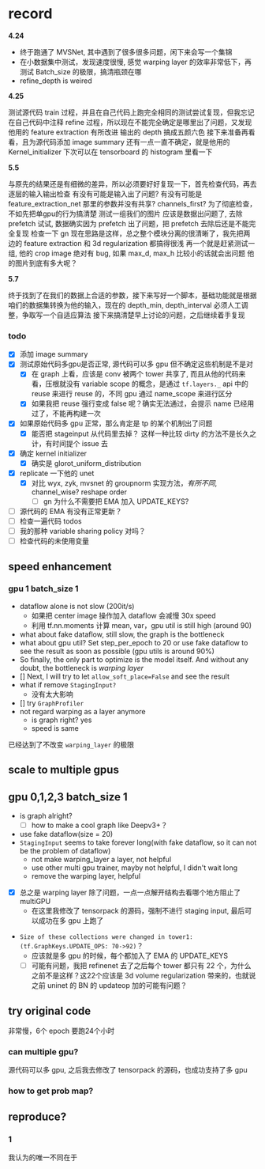 # record

__4.24__

- 终于跑通了 MVSNet, 其中遇到了很多很多问题，闲下来会写一个集锦
- 在小数据集中测试，发现速度很慢, 感觉 warping layer 的效率非常低下，再测试 Batch_size 的极限，搞清瓶颈在哪
- refine_depth is weired

__4.25__

测试源代码 train 过程，并且在自己代码上跑完全相同的测试尝试复现，但我忘记在自己代码中注释 refine 过程，所以现在不能完全确定是哪里出了问题，又发现他用的 feature extraction 有所改进
输出的 depth 搞成五颜六色
接下来准备再看看，且为源代码添加 image summary
还有一点一直不确定，就是他用的 Kernel_initializer 下次可以在 tensorboard 的 histogram 里看一下

__5.5__

与原先的结果还是有细微的差异，所以必须要好好复现一下，首先检查代码，再去逐层的输入输出检查
有没有可能是输入出了问题? 有没有可能是 feature_extraction_net 那里的参数并没有共享? channels_first?
为了彻底检查，不如先把单gpu的行为搞清楚
测试一组我们的图片
应该是数据出问题了, 去除 prefetch 试试, 数据确实因为 prefetch 出了问题，把 prefetch 去除后还是不能完全复现
检查一下 gn
现在思路是这样，总之整个模块分离的很清晰了，我先把两边的 feature extraction 和 3d regularization 都搞得很浅
再一个就是赶紧测试一组, 他的 crop image 绝对有 bug, 如果 max_d, max_h 比较小的话就会出问题
他的图片到底有多大呢？

__5.7__

终于找到了在我们的数据上合适的参数，接下来写好一个脚本，基础功能就是根据咱们的数据集转换为他的输入，现在的 depth_min, depth_interval 必须人工调整，争取写一个自适应算法
接下来搞清楚早上讨论的问题，之后继续着手复现

### todo

- [x] 添加 image summary
- [x] 测试原始代码多gpu是否正常, 源代码可以多 gpu 但不确定这些机制是不是对
  - [x] 在 graph 上看，应该是 conv 被两个 tower 共享了, 而且从他的代码来看，压根就没有 variable scope 的概念，是通过 `tf.layers._` api 中的 reuse 来进行 reuse 的，不同 gpu 通过 name_scope 来进行区分
  - [x] 如果我把 reuse 强行变成 false 呢？确实无法通过，会提示 name 已经用过了，不能再构建一次
- [x] 如果原始代码多 gpu 正常，那么肯定是 tp 的某个机制出了问题
  - [x] 能否把 stageinput 从代码里去掉？ 这样一种比较 dirty 的方法不是长久之计，有时间提个 issue 去
- [x] 确定 kernel initializer
  - [x] 确实是 glorot_uniform_distribution
- [x] replicate 一下他的 unet
  - [x] 对比 wyx, zyk, mvsnet 的 groupnorm 实现方法，_有所不同_, channel_wise? reshape order
    - [ ] gn 为什么不需要把 EMA 加入 UPDATE_KEYS?
- [ ] 源代码的 EMA 有没有正常更新？
- [ ] 检查一遍代码 todos
- [ ] 我的那种 variable sharing policy 对吗？
- [ ] 检查代码的未使用变量

## speed enhancement

### gpu 1 batch_size 1

- dataflow alone is not slow (200it/s)
  - 如果把 center image 操作加入 dataflow 会减慢 30x speed
  - 利用 tf.nn.moments 计算 mean, var，gpu util is still high (around 90)
- what about fake dataflow, still slow, the graph is the bottleneck
- what about gpu util? Set step_per_epoch to 20 or use fake dataflow to see the result as soon as possible (gpu utils is around 90%)
- So finally, the only part to optimize is the model itself. And without any doubt, the bottleneck is _warping layer_
- [] Next, I will try to let `allow_soft_place=False` and see the result
- what if remove `StagingInput?`
  - 没有太大影响
- [] try `GraphProfiler`
- not regard warping as a layer anymore
  - is graph right? yes
  - speed is same

已经达到了不改变 `warping_layer` 的极限

## scale to multiple gpus

## gpu 0,1,2,3 batch_size 1

- is graph alright?
  - [ ] how to make a cool graph like Deepv3+？
- use fake dataflow(size = 20)
- `StagingInput` seems to take forever long(with fake dataflow, so it can not be the problem of dataflow)
  - not make warping_layer a layer, not helpful
  - use other multi gpu trainer, mayby not helpful, I didn't wait long
  - remove the warping layer, helpful
- [x] 总之是 warping layer 除了问题，一点一点解开结构去看哪个地方阻止了 multiGPU
  - 在这里我修改了 tensorpack 的源码，强制不进行 staging input, 最后可以成功在多 gpu 上跑了
- `Size of these collections were changed in tower1: (tf.GraphKeys.UPDATE_OPS: 70->92)`？
  - 应该就是多 gpu 的时候，每个都加入了 EMA 的 UPDATE_KEYS
  - [ ] 可能有问题，我把 refinenet 去了之后每个 tower 都只有 22 个，为什么之前不是这样？这22个应该是 3d volume regularization 带来的，也就说之前 uninet 的 BN 的 updateop 加的可能有问题？

## try original code

非常慢，6个 epoch 要跑24个小时

### can multiple gpu?

源代码可以多 gpu, 之后我去修改了 tensorpack 的源码，也成功支持了多 gpu

### how to get prob map?

## reproduce?

### 1

我认为的唯一不同在于